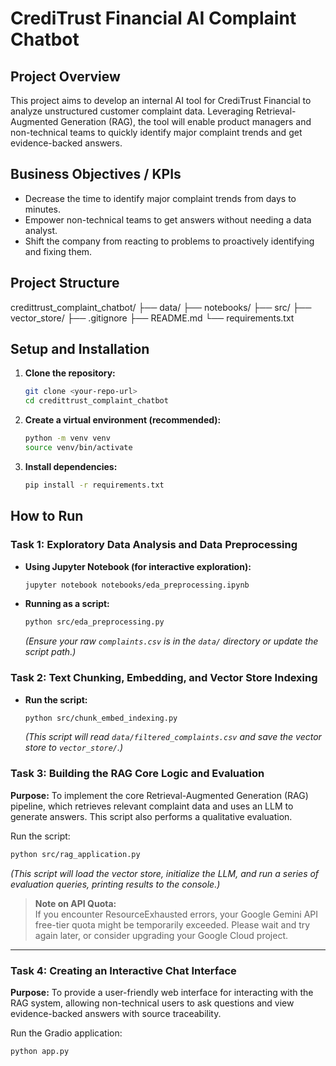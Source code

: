 # CrediTrust Financial AI Complaint Chatbot

## Project Overview

This project aims to develop an internal AI tool for CrediTrust Financial to analyze unstructured customer complaint data. Leveraging Retrieval-Augmented Generation (RAG), the tool will enable product managers and non-technical teams to quickly identify major complaint trends and get evidence-backed answers.

## Business Objectives / KPIs

* Decrease the time to identify major complaint trends from days to minutes.
* Empower non-technical teams to get answers without needing a data analyst.
* Shift the company from reacting to problems to proactively identifying and fixing them.

## Project Structure


credittrust_complaint_chatbot/
├── data/
├── notebooks/
├── src/
├── vector_store/
├── .gitignore
├── README.md
└── requirements.txt


## Setup and Installation

1.  **Clone the repository:**
    ```bash
    git clone <your-repo-url>
    cd credittrust_complaint_chatbot
    ```
2.  **Create a virtual environment (recommended):**
    ```bash
    python -m venv venv
    source venv/bin/activate
    ```
3.  **Install dependencies:**
    ```bash
    pip install -r requirements.txt
    ```
    
## How to Run

### Task 1: Exploratory Data Analysis and Data Preprocessing

* **Using Jupyter Notebook (for interactive exploration):**
    ```bash
    jupyter notebook notebooks/eda_preprocessing.ipynb
    ```
* **Running as a script:**
    ```bash
    python src/eda_preprocessing.py
    ```
    *(Ensure your raw `complaints.csv` is in the `data/` directory or update the script path.)*

### Task 2: Text Chunking, Embedding, and Vector Store Indexing

* **Run the script:**
    ```bash
    python src/chunk_embed_indexing.py
    ```
    *(This script will read `data/filtered_complaints.csv` and save the vector store to `vector_store/`.)*

### Task 3: Building the RAG Core Logic and Evaluation

**Purpose:** To implement the core Retrieval-Augmented Generation (RAG) pipeline, which retrieves relevant complaint data and uses an LLM to generate answers. This script also performs a qualitative evaluation.

Run the script:

```bash
python src/rag_application.py
```

*(This script will load the vector store, initialize the LLM, and run a series of evaluation queries, printing results to the console.)*

> **Note on API Quota:**  
> If you encounter ResourceExhausted errors, your Google Gemini API free-tier quota might be temporarily exceeded. Please wait and try again later, or consider upgrading your Google Cloud project.

---

### Task 4: Creating an Interactive Chat Interface

**Purpose:** To provide a user-friendly web interface for interacting with the RAG system, allowing non-technical users to ask questions and view evidence-backed answers with source traceability.

Run the Gradio application:

```bash
python app.py
```